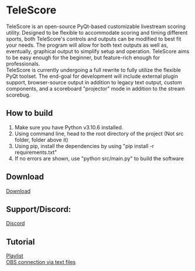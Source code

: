 # TeleScore
TeleScore is an open-source PyQt-based customizable livestream scoring utility. Designed to be flexible to accommodate scoring and timing different sports, both TeleScore's controls and outputs can be modified to best fit your needs. The program will allow for both text outputs as well as, eventually, graphical output to simplify setup and operation. TeleScore aims to be easy enough for the beginner, but feature-rich enough for professionals.  
TeleScore is currently undergoing a full rewrite to fully utilize the flexible PyQt toolset. The end-goal for development will include external plugin support, browser-source output in addition to legacy text output, custom components, and a scoreboard "projector" mode in addition to the stream scorebug.
## How to build
1. Make sure you have Python v3.10.6 installed.
2. Using command line, head to the root directory of the project (Not src folder, folder above it)
3. Using pip, install the dependencies by using "pip install -r requirements.txt"
4. If no errors are shown, use "python src/main.py" to build the software
## Download
<a href="https://github.com/JumpShot-Interactive/TeleScore/releases/download/Beta/TeleScore.zip">Download</a>
## Support/Discord:
<a href="https://discord.gg/q9NwK8XAAK">Discord</a>
## Tutorial
<a href="https://www.youtube.com/playlist?list=PLi4lqFw_5klhtGT4aa7mkA3MjtL_7sqXA">Playlist</a></br>
<a href="https://www.youtube.com/watch?v=kyB8p86VeMk">OBS connection via text files</a>
